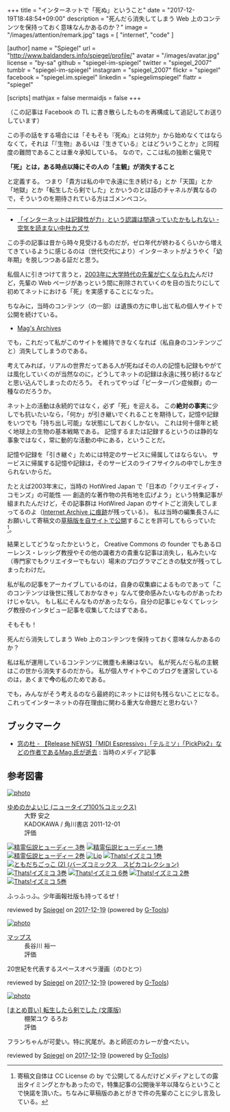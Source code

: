 +++
title = "インターネットで「死ぬ」ということ"
date =  "2017-12-19T18:48:54+09:00"
description = "死んだら消失してしまう Web 上のコンテンツを保持っておく意味なんかあるのか？"
image = "/images/attention/remark.jpg"
tags        = [ "internet", "code" ]

[author]
  name      = "Spiegel"
  url       = "http://www.baldanders.info/spiegel/profile/"
  avatar    = "/images/avatar.jpg"
  license   = "by-sa"
  github    = "spiegel-im-spiegel"
  twitter   = "spiegel_2007"
  tumblr    = "spiegel-im-spiegel"
  instagram = "spiegel_2007"
  flickr    = "spiegel"
  facebook  = "spiegel.im.spiegel"
  linkedin  = "spiegelimspiegel"
  flattr    = "spiegel"

[scripts]
  mathjax = false
  mermaidjs = false
+++

（この記事は Facebook の TL に書き散らしたものを再構成して追記してお送りしています）

この手の話をする場合には「そもそも『死ぬ』とは何か」から始めなくてはならなくて，それは「『生物』あるいは『生きている』とはどういうことか」と同程度の難問であることは重々承知している。
なので，ここは私の独断と偏見で

**「死」とは，ある時点以降にその人の「主観」が消失すること**

と定義する。
つまり「貴方は私の中で永遠に生き続ける」とか「天国」とか「地獄」とか「転生したら剣でした」とかいうのとは話のチャネルが異なるので，そういうのを期待されている方はゴメンペコン。

----

- [「インターネットは記録性が力」という認識は間違っていたかもしれない - 空気を読まない中杜カズサ](http://nakamorikzs.net/entry/internet_archive)

この手の記事は昔から時々見受けるものだが，ゼロ年代が終わるくらいから増えてきているように感じるのは（世代交代により）インターネットがようやく「幼年期」を脱しつつある証だと思う。

私個人に引きつけて言うと，[2003年に大学時代の先輩が亡くなられた](http://www.baldanders.info/spiegel/log/200310.html#d20_t1)んだけど，先輩の Web ページがあっという間に削除されていくのを目の当たりにして初めてネットにおける「死」を実感することになった。

ちなみに，当時のコンテンツ（の一部）は遺族の方に申し出て私の個人サイトで公開を続けている。

- [Mag's Archives](http://magarchive.halfmoon.jp/)

でも，これだって私がこのサイトを維持できなくなれば（私自身のコンテンツごと）消失してしまうのである。

考えてみれば，リアルの世界だってある人が死ねばその人の記憶も記録もやがては風化していくのが当然なのに，どうしてネットの記録は永遠に残り続けるなどと思い込んでしまったのだろう。
それってやっぱ「ピーターパン症候群」の一種なのだろうか。

ネット上の活動は永続的ではなく，必ず「死」を迎える。
この**絶対の事実**に少しでも抗いたいなら，「何か」が引き継いでくれることを期待して，記憶や記録をいつでも「持ち出し可能」な状態にしておくしかない。
これは何十億年と続く地球上の生物の基本戦略である。
記憶するまたは記録するというのは静的な事象ではなく，常に動的な活動の中にある，ということだ。

記憶や記録を「引き継ぐ」ためには特定のサービスに帰属してはならない。
サービスに帰属する記憶や記録は，そのサービスのライフサイクルの中でしか生きられないからだ。

たとえば2003年末に，当時の HotWired Japan で「日本の「クリエイティブ・コモンズ」の可能性 ── 創造的な著作物の共有地を広げよう」という特集記事が組まれたんだけど，その記事群は HotWired Japan のサイトごと消失してしまってるのよ（[Internet Archive に痕跡](https://web.archive.org/web/20040615000000*/http://hotwired.goo.ne.jp/matrix/0311/)が残っている）。
私は当時の編集長さんにお願いして寄稿文の[草稿版を自サイトで公開](http://www.baldanders.info/spiegel/docs/cc-report.html "「クリエイティブ・コモンズ」は誰のもの？")することを許可してもらっていた[^cc1]。

[^cc1]: 寄稿文自体は CC License の by で公開してるんだけどメディアとしての露出タイミングとかもあったので，特集記事の公開後半年以降ならということで快諾を頂いた。ちなみに草稿版のあとがきで件の先輩のことに少し言及している。

結果としてどうなったかというと， Creative Commons の founder でもあるローレンス・レッシグ教授やその他の識者方の貴重な記事は消失し，私みたいな（専門家でもクリエイターでもない）場末のプログラマごときの駄文が残ってしまったわけだ。

私が私の記事をアーカイブしているのは，自身の収集癖によるものであって「このコンテンツは後世に残しておかなきゃ」なんて使命感みたいなものがあったわけじゃない。
もし私にそんなものがあったなら，自分の記事じゃなくてレッシグ教授のインタビュー記事を収集してたはずである。

そもそも！

死んだら消失してしまう Web 上のコンテンツを保持っておく意味なんかあるのか？

私は私が運用しているコンテンツに微塵も未練はない。
私が死んだら私の主観はこの世から消失するのだから。
私が個人サイトやこのブログを運営しているのは，あくまで**今**の私のためである。

でも，みんながそう考えるのなら最終的にネットには何も残らないことになる。
これってインターネットの存在理由に関わる重大な命題だと思わない？

## ブックマーク

- [窓の杜 - 【Release NEWS】「MIDI Espressivo」「テルミソ」「PickPix2」などの作者であるMag.氏が逝去](https://forest.watch.impress.co.jp/article/2003/10/24/thanksmag.html) : 当時のメディア記事

## 参考図書

<div class="hreview" ><a class="item url" href="http://www.amazon.co.jp/exec/obidos/ASIN/B0096I6YD4/baldandersinf-22/"><img src="https://images-fe.ssl-images-amazon.com/images/I/519n5WuN-FL._SL160_.jpg" alt="photo" class="photo"  /></a><dl ><dt class="fn"><a class="item url" href="http://www.amazon.co.jp/exec/obidos/ASIN/B0096I6YD4/baldandersinf-22/">ゆめのかよいじ (ニュータイプ100%コミックス)</a></dt><dd>大野 安之 </dd><dd>KADOKAWA / 角川書店 2011-12-01</dd><dd>評価<abbr class="rating" title="5"><img src="http://g-images.amazon.com/images/G/01/detail/stars-5-0.gif" alt="" /></abbr> </dd></dl><p class="similar"><a href="http://www.amazon.co.jp/exec/obidos/ASIN/B017B6TSSA/baldandersinf-22/" target="_top"><img src="http://images.amazon.com/images/P/B017B6TSSA.09._SCTHUMBZZZ_.jpg"  alt="精霊伝説ヒューディー 3巻"  /></a> <a href="http://www.amazon.co.jp/exec/obidos/ASIN/B017B6TSQW/baldandersinf-22/" target="_top"><img src="http://images.amazon.com/images/P/B017B6TSQW.09._SCTHUMBZZZ_.jpg"  alt="精霊伝説ヒューディー 1巻"  /></a> <a href="http://www.amazon.co.jp/exec/obidos/ASIN/B017B6TSRG/baldandersinf-22/" target="_top"><img src="http://images.amazon.com/images/P/B017B6TSRG.09._SCTHUMBZZZ_.jpg"  alt="精霊伝説ヒューディー 2巻"  /></a> <a href="http://www.amazon.co.jp/exec/obidos/ASIN/B017B6TT8O/baldandersinf-22/" target="_top"><img src="http://images.amazon.com/images/P/B017B6TT8O.09._SCTHUMBZZZ_.jpg"  alt="Lip"  /></a> <a href="http://www.amazon.co.jp/exec/obidos/ASIN/B017B6TSE4/baldandersinf-22/" target="_top"><img src="http://images.amazon.com/images/P/B017B6TSE4.09._SCTHUMBZZZ_.jpg"  alt="Thats!イズミコ 1巻"  /></a> <a href="http://www.amazon.co.jp/exec/obidos/ASIN/B075RWWT7Y/baldandersinf-22/" target="_top"><img src="http://images.amazon.com/images/P/B075RWWT7Y.09._SCTHUMBZZZ_.jpg"  alt="ともだちごっこ (2) (バーズコミックス　スピカコレクション)"  /></a> <a href="http://www.amazon.co.jp/exec/obidos/ASIN/B017B6TSOO/baldandersinf-22/" target="_top"><img src="http://images.amazon.com/images/P/B017B6TSOO.09._SCTHUMBZZZ_.jpg"  alt="Thats!イズミコ 3巻"  /></a> <a href="http://www.amazon.co.jp/exec/obidos/ASIN/B017B6TSNU/baldandersinf-22/" target="_top"><img src="http://images.amazon.com/images/P/B017B6TSNU.09._SCTHUMBZZZ_.jpg"  alt="Thats!イズミコ 6巻"  /></a> <a href="http://www.amazon.co.jp/exec/obidos/ASIN/B017B6TS2Q/baldandersinf-22/" target="_top"><img src="http://images.amazon.com/images/P/B017B6TS2Q.09._SCTHUMBZZZ_.jpg"  alt="Thats!イズミコ 2巻"  /></a> <a href="http://www.amazon.co.jp/exec/obidos/ASIN/B017B6TSNK/baldandersinf-22/" target="_top"><img src="http://images.amazon.com/images/P/B017B6TSNK.09._SCTHUMBZZZ_.jpg"  alt="Thats!イズミコ 5巻"  /></a> </p>
<p class="description">ふっふっふ。少年画報社版も持ってるぜ！</p>
<p class="gtools" >reviewed by <a href='#maker' class='reviewer'>Spiegel</a> on <abbr class="dtreviewed" title="2017-12-19">2017-12-19</abbr> (powered by <a href="http://www.goodpic.com/mt/aws/index.html" >G-Tools</a>)</p>
</div>

<div class="hreview" ><a class="item url" href="http://www.amazon.co.jp/exec/obidos/ASIN/B0756XN84P/baldandersinf-22/"><img src="https://images-fe.ssl-images-amazon.com/images/I/61mqSfwnOzL._SL160_.jpg" alt="photo" class="photo"  /></a><dl ><dt class="fn"><a class="item url" href="http://www.amazon.co.jp/exec/obidos/ASIN/B0756XN84P/baldandersinf-22/">マップス</a></dt><dd>長谷川 裕一 </dd><dd> </dd><dd>評価<abbr class="rating" title="5"><img src="http://g-images.amazon.com/images/G/01/detail/stars-5-0.gif" alt="" /></abbr> </dd></dl><p class="similar"></p>
<p class="description">20世紀を代表するスペースオペラ漫画（のひとつ）</p>
<p class="gtools" >reviewed by <a href='#maker' class='reviewer'>Spiegel</a> on <abbr class="dtreviewed" title="2017-12-19">2017-12-19</abbr> (powered by <a href="http://www.goodpic.com/mt/aws/index.html" >G-Tools</a>)</p>
</div>

<div class="hreview" ><a class="item url" href="http://www.amazon.co.jp/exec/obidos/ASIN/B077ZN772M/baldandersinf-22/"><img src="https://images-fe.ssl-images-amazon.com/images/I/6181ZNasAKL._SL160_.jpg" alt="photo" class="photo"  /></a><dl ><dt class="fn"><a class="item url" href="http://www.amazon.co.jp/exec/obidos/ASIN/B077ZN772M/baldandersinf-22/">[まとめ買い] 転生したら剣でした (文庫版)</a></dt><dd>棚架ユウ るろお </dd><dd> </dd><dd>評価<abbr class="rating" title="4"><img src="http://g-images.amazon.com/images/G/01/detail/stars-4-0.gif" alt="" /></abbr> </dd></dl><p class="similar"></p>
<p class="description">フランちゃんが可愛い。特に尻尾が。あと師匠のカレーが食べたい。</p>
<p class="gtools" >reviewed by <a href='#maker' class='reviewer'>Spiegel</a> on <abbr class="dtreviewed" title="2017-12-19">2017-12-19</abbr> (powered by <a href="http://www.goodpic.com/mt/aws/index.html" >G-Tools</a>)</p>
</div>
